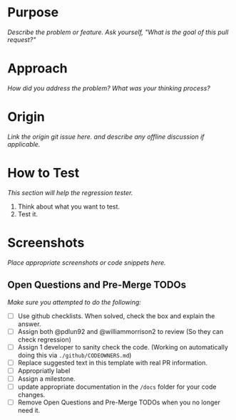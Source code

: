 # Purpose
_Describe the problem or feature. Ask yourself, "What is the goal of this pull request?"_

# Approach
_How did you address the problem? What was your thinking process?_

# Origin
_Link the origin git issue here. and describe any offline discussion if applicable._

# How to Test
_This section will help the regression tester._
1. Think about what you want to test.
2. Test it.

# Screenshots
_Place appropriate screenshots or code snippets here._

## Open Questions and Pre-Merge TODOs
_Make sure you attempted to do the following:_
- [ ] Use github checklists. When solved, check the box and explain the answer.
- [ ] Assign both @pdlun92 and @williammorrison2 to review (So they can check regression)
- [ ] Assign 1 developer to sanity check the code. (Working on automatically doing this via `./github/CODEOWNERS.md`)
- [ ] Replace suggested text in this template with real PR information. 
- [ ] Appropriatly label
- [ ] Assign a milestone. 
- [ ] update appropriate documentation in the `/docs` folder for your code changes. 
- [ ] Remove Open Questions and Pre-Merge TODOs when you no longer need it. 
